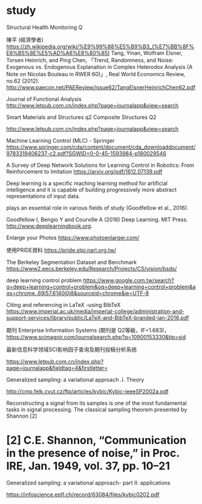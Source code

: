 # study

Structural Health Monitoring   Q

陳平 (經濟學者)
https://zh.wikipedia.org/wiki/%E9%99%88%E5%B9%B3_(%E7%BB%8F%E6%B5%8E%E5%AD%A6%E8%80%85)
 Tang, Yinan, Wolfram Elsner, Torsen Heinrich, and Ping Chen, 「Trend, Randomness, and Noise: Exogenous vs. Endogenous Explanation in Complex Heterodox Analysis (A Note on Nicolas Bouleau in RWER 60)」, Real World Economics Review, no.62 (2012).
 http://www.paecon.net/PAEReview/issue62/TangElsnerHeinrichChen62.pdf
 
 Journal of Functional Analysis  
 http://www.letpub.com.cn/index.php?page=journalapp&view=search
 
 Smart Materials and Structures q2
 Composite Structures  Q2
 
 http://www.letpub.com.cn/index.php?page=journalapp&view=search

Machine Learning Control (MLC) - Springer  
https://www.springer.com/cda/content/document/cda_downloaddocument/9783319406237-c2.pdf?SGWID=0-0-45-1593984-p180029546

A Survey of Deep Network Solutions for Learning Control in Robotics: From Reinforcement to Imitation
https://arxiv.org/pdf/1612.07139.pdf

Deep learning is a specific maching learning method for artificial intelligence and it is capable of building progressively more abstract representations of input data.

plays an essential role in various fields of study  (Goodfellow et al., 2016).

Goodfellow I, Bengio Y and Courville A (2016) Deep Learning. MIT Press. http://www.deeplearningbook.org.

Enlarge your Photos
https://www.photoenlarger.com/

使用PRIDE資料
https://pride.stpi.narl.org.tw/

The Berkeley Segmentation Dataset and Benchmark
https://www2.eecs.berkeley.edu/Research/Projects/CS/vision/bsds/


deep learning control problem
https://www.google.com.tw/search?q=deep+learning+control+problem&oq=deep+learning+control+problem&aqs=chrome..69i57.6140j0j8&sourceid=chrome&ie=UTF-8

Citing and referencing in LaTeX -using BibTeX
https://www.imperial.ac.uk/media/imperial-college/administration-and-support-services/library/public/LaTeX-and-BibTeX-branded-jan-2016.pdf

期刊 Enterprise Information Systems  (期刊是 Q2等級，IF=1.683)，
https://www.scimagojr.com/journalsearch.php?q=10900153330&tip=sid


最新信息科学领域SCI影响因子查询及期刊投稿分析系统

https://www.letpub.com.cn/index.php?page=journalapp&fieldtag=4&firstletter=

Generalized sampling: a variational approach .I. Theory

http://cmp.felk.cvut.cz/ftp/articles/kybic/Kybic-ieeeSP2002a.pdf

Reconstructing a signal from its samples is one of the most
fundamental tasks in signal processing. The classical sampling
theorem presented by Shannon [2]

[2] C.E. Shannon, “Communication in the presence of noise,” in Proc. IRE,
Jan. 1949, vol. 37, pp. 10–21
=========================================================================================================================

Generalized sampling: a variational approach- part II: applications

https://infoscience.epfl.ch/record/63084/files/kybic0202.pdf
